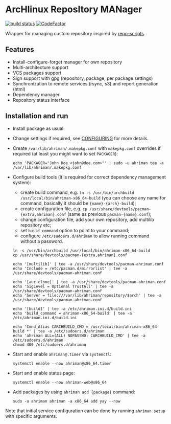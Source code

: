 # ArcHlinux ReposItory MANager

[![build status](https://github.com/arcan1s/ahriman/actions/workflows/run-tests.yml/badge.svg)](https://github.com/arcan1s/ahriman/actions/workflows/run-tests.yml)
[![CodeFactor](https://www.codefactor.io/repository/github/arcan1s/ahriman/badge)](https://www.codefactor.io/repository/github/arcan1s/ahriman)

Wrapper for managing custom repository inspired by [repo-scripts](https://github.com/arcan1s/repo-scripts).

## Features

* Install-configure-forget manager for own repository
* Multi-architecture support
* VCS packages support
* Sign support with gpg (repository, package, per package settings)
* Synchronization to remote services (rsync, s3) and report generation (html)
* Dependency manager
* Repository status interface

## Installation and run

* Install package as usual.
* Change settings if required, see [CONFIGURING](CONFIGURING.md) for more details.
* Create `/var/lib/ahriman/.makepkg.conf` with `makepkg.conf` overrides if required (at least you might want to set `PACKAGER`):

    ```shell
    echo 'PACKAGER="John Doe <john@doe.com>"' | sudo -u ahriman tee -a /var/lib/ahriman/.makepkg.conf
    ```

* Configure build tools (it is required for correct dependency management system):

    * create build command, e.g. `ln -s /usr/bin/archbuild /usr/local/bin/ahriman-x86_64-build` (you can choose any name for command, basically it should be `{name}-{arch}-build`);
    * create configuration file, e.g. `cp /usr/share/devtools/pacman-{extra,ahriman}.conf` (same as previous `pacman-{name}.conf`);
    * change configuration file, add your own repository, add multilib repository etc;
    * set `build_command` option to point to your command;
    * configure `/etc/sudoers.d/ahriman` to allow running command without a password.

    ```shell
    ln -s /usr/bin/archbuild /usr/local/bin/ahriman-x86_64-build
    cp /usr/share/devtools/pacman-{extra,ahriman}.conf

    echo '[multilib]' | tee -a /usr/share/devtools/pacman-ahriman.conf
    echo 'Include = /etc/pacman.d/mirrorlist' | tee -a /usr/share/devtools/pacman-ahriman.conf

    echo '[aur-clone]' | tee -a /usr/share/devtools/pacman-ahriman.conf
    echo 'SigLevel = Optional TrustAll' | tee -a /usr/share/devtools/pacman-ahriman.conf
    echo 'Server = file:///var/lib/ahriman/repository/$arch' | tee -a /usr/share/devtools/pacman-ahriman.conf

    echo '[build]' | tee -a /etc/ahriman.ini.d/build.ini
    echo 'build_command = ahriman-x86_64-build' | tee -a /etc/ahriman.ini.d/build.ini

    echo 'Cmnd_Alias CARCHBUILD_CMD = /usr/local/bin/ahriman-x86_64-build *' | tee -a /etc/sudoers.d/ahriman
    echo 'ahriman ALL=(ALL) NOPASSWD: CARCHBUILD_CMD' | tee -a /etc/sudoers.d/ahriman
    chmod 400 /etc/sudoers.d/ahriman
    ```

* Start and enable `ahriman@.timer` via `systemctl`:

    ```shell
    systemctl enable --now ahriman@x86_64.timer
    ```

* Start and enable status page:

    ```shell
    systemctl enable --now ahriman-web@x86_64
    ```

* Add packages by using `ahriman add {package}` command:

    ```shell
    sudo -u ahriman ahriman -a x86_64 add yay --now
    ```

Note that initial service configuration can be done by running `ahriman setup` with specific arguments.
